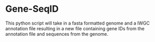 # Gene-SeqID
This python script will take in a fasta formatted genome and a IWGC annotation file resulting in a new file containing gene IDs from the annotation file and sequences from the genome. 
